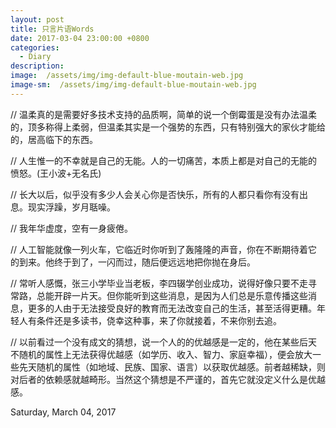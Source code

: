 ```yaml
---
layout: post
title: 只言片语Words
date: 2017-03-04 23:00:00 +0800
categories:
  - Diary
description:
image:  /assets/img/img-default-blue-moutain-web.jpg
image-sm:  /assets/img/img-default-blue-moutain-web.jpg
---
```

 // 温柔真的是需要好多技术支持的品质啊，简单的说一个倒霉蛋是没有办法温柔的，顶多称得上柔弱，但温柔其实是一个强势的东西，只有特别强大的家伙才能给的，居高临下的东西。   
 
 // 人生惟一的不幸就是自己的无能。人的一切痛苦，本质上都是对自己的无能的愤怒。(王小波+无名氏)    
 
 // 长大以后，似乎没有多少人会关心你是否快乐，所有的人都只看你有没有出息。现实浮躁，岁月聒噪。   
 
 // 我年华虚度，空有一身疲倦。    
 
 // 人工智能就像一列火车，它临近时你听到了轰隆隆的声音，你在不断期待着它的到来。他终于到了，一闪而过，随后便远远地把你抛在身后。   
 
 // 常听人感慨，张三小学毕业当老板，李四辍学创业成功，说得好像只要不走寻常路，总能开辟一片天。但你能听到这些消息，是因为人们总是乐意传播这些消息，更多的人由于无法接受良好的教育而无法改变自己的生活，甚至活得更糟。年轻人有条件还是多读书，侥幸这种事，来了你就接着，不来你别去追。
 
 // 以前看过一个没有成文的猜想，说一个人的的优越感是一定的，他在某些后天不随机的属性上无法获得优越感（如学历、收入、智力、家庭幸福），便会放大一些先天随机的属性（如地域、民族、国家、语言）以获取优越感。前者越稀缺，则对后者的依赖感就越畸形。当然这个猜想是不严谨的，首先它就没定义什么是优越感。  

Saturday, March 04, 2017    
